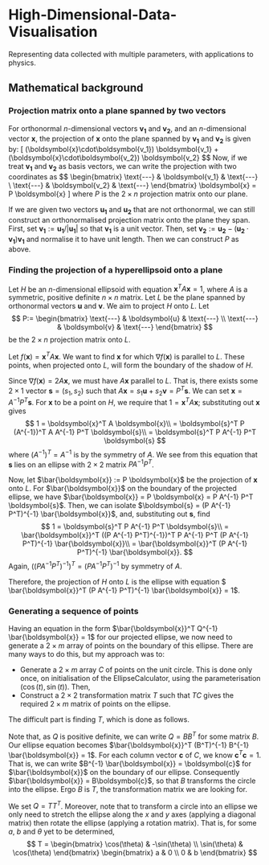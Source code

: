 # High-Dimensional-Data-Visualisation
Representing data collected with multiple parameters, with applications to physics.

## Mathematical background

### Projection matrix onto a plane spanned by two vectors

For orthonormal $n$-dimensional vectors $\boldsymbol{v_1}$ and $\boldsymbol{v_2}$, and an $n$-dimensional vector $\boldsymbol{x}$, the projection of $\boldsymbol{x}$ onto the plane spanned by $\boldsymbol{v_1}$ and $\boldsymbol{v_2}$ is given by:
\[
(\boldsymbol{x}\cdot\boldsymbol{v_1}) \boldsymbol{v_1} + (\boldsymbol{x}\cdot\boldsymbol{v_2}) \boldsymbol{v_2}
$$
Now, if we treat $\boldsymbol{v_1}$ and $\boldsymbol{v_2}$ as basis vectors, we can write the projection with two coordinates as
$$
\begin{bmatrix}
    \text{---} & \boldsymbol{v_1} & \text{---}  \\
    \text{---} & \boldsymbol{v_2} & \text{---}
\end{bmatrix}
\boldsymbol{x} = P \boldsymbol{x}
\]
where $P$ is the $2 \times n$ projection matrix onto our plane. 

If we are given two vectors $\boldsymbol{u_1}$ and $\boldsymbol{u_2}$ that are not orthonormal, we can still construct an orthonormalised projection matrix onto the plane they span. First, set $\boldsymbol{v_1} := \boldsymbol{u_1}/|\boldsymbol{u_1}|$ so that $\boldsymbol{v_1}$ is a unit vector. Then, set $\boldsymbol{v_2} := \boldsymbol{u_2} - (\boldsymbol{u_2} \cdot \boldsymbol{v_1}) \boldsymbol{v_1}$ and normalise it to have unit length. Then we can construct $P$ as above.

### Finding the projection of a hyperellipsoid onto a plane

Let $H$ be an $n$-dimensional ellipsoid with equation $\boldsymbol{x}^T A \boldsymbol{x} = 1$, where $A$ is a symmetric, positive definite $n \times n$ matrix. Let $L$ be the plane spanned by orthonormal vectors $\boldsymbol{u}$ and $\boldsymbol{v}$. We aim to project $H$ onto $L$. Let
$$
P:=
\begin{bmatrix}
    \text{---} & \boldsymbol{u} & \text{---}  \\
    \text{---} & \boldsymbol{v} & \text{---}
\end{bmatrix}
$$
be the $2 \times n$ projection matrix onto $L$.

Let $f(\boldsymbol{x}) = \boldsymbol{x}^T A \boldsymbol{x}$. We want to find $\boldsymbol{x}$ for which $\nabla f (\boldsymbol{x})$ is parallel to $L$. These points, when projected onto $L$, will form the boundary of the shadow of $H$.

Since $\nabla f(\boldsymbol{x}) = 2A\boldsymbol{x}$, we must have $A\boldsymbol{x}$ parallel to $L$. That is, there exists some $2 \times 1$ vector $\boldsymbol{s} = (s_1, s_2)$ such that $A \boldsymbol{x} = s_1\boldsymbol{u} + s_2\boldsymbol{v} = P^T \boldsymbol{s}$. We can set $\boldsymbol{x} = A^{-1}P^T\boldsymbol{s}$. For $\boldsymbol{x}$ to be a point on $H$, we require that $1 = \boldsymbol{x}^T A \boldsymbol{x}$; substituting out $\boldsymbol{x}$ gives
$$
    1 = \boldsymbol{x}^T A \boldsymbol{x}\\
    = \boldsymbol{s}^T P (A^{-1})^T A A^{-1} P^T \boldsymbol{s}\\
    = \boldsymbol{s}^T P A^{-1} P^T \boldsymbol{s}
$$
where $(A^{-1})^T = A^{-1}$ is by the symmetry of $A$. We see from this equation that $\boldsymbol{s}$ lies on an ellipse with $2 \times 2$ matrix $P A^{-1} P^T$. 

Now, let $\bar{\boldsymbol{x}} := P \boldsymbol{x}$ be the projection of $\boldsymbol{x}$ onto $L$. For $\bar{\boldsymbol{x}}$ on the boundary of the projected ellipse, we have $\bar{\boldsymbol{x}} = P \boldsymbol{x} = P A^{-1} P^T \boldsymbol{s}$. Then, we can isolate $\boldsymbol{s} = (P A^{-1} P^T)^{-1} \bar{\boldsymbol{x}}$, and, substituting out $\boldsymbol{s}$, find
$$
    1 = \boldsymbol{s}^T P A^{-1} P^T \boldsymbol{s}\\
    = \bar{\boldsymbol{x}}^T ((P A^{-1} P^T)^{-1})^T P A^{-1} P^T (P A^{-1} P^T)^{-1} \bar{\boldsymbol{x}}\\
    = \bar{\boldsymbol{x}}^T (P A^{-1} P^T)^{-1} \bar{\boldsymbol{x}}.
$$
Again, $((P A^{-1} P^T)^{-1})^T = (P A^{-1} P^T)^{-1}$ by symmetry of $A$. 

Therefore, the projection of $H$ onto $L$ is the ellipse with equation $ \bar{\boldsymbol{x}}^T (P A^{-1} P^T)^{-1} \bar{\boldsymbol{x}} = 1$.

### Generating a sequence of points

Having an equation in the form $\bar{\boldsymbol{x}}^T Q^{-1} \bar{\boldsymbol{x}} = 1$ for our projected ellipse, we now need to generate a $2 \times m$ array of points on the boundary of this ellipse. There are many ways to do this, but my approach was to:

* Generate a $2 \times m$ array $C$ of points on the unit circle. This is done only once, on initialisation of the EllipseCalculator, using the parameterisation $(\cos(t), \sin(t))$. Then,
* Construct a $2 \times 2$ transformation matrix $T$ such that $TC$ gives the required $2 \times m$ matrix of points on the ellipse. 

The difficult part is finding $T$, which is done as follows. 

Note that, as $Q$ is positive definite, we can write $Q = BB^T$ for some matrix $B$. Our ellipse equation becomes $\bar{\boldsymbol{x}}^T (B^T)^{-1} B^{-1} \bar{\boldsymbol{x}} = 1$. For each column vector $\boldsymbol{c}$ of $C$, we know $\boldsymbol{c}^T \boldsymbol{c} = 1$. That is, we can write $B^{-1} \bar{\boldsymbol{x}} = \boldsymbol{c}$ for $\bar{\boldsymbol{x}}$ on the boundary of our ellipse. Consequently $\bar{\boldsymbol{x}} = B\boldsymbol{c}$, so that $B$ transforms the circle into the ellipse. Ergo $B$ is $T$, the transformation matrix we are looking for.

We set $Q = TT^T$. Moreover, note that to transform a circle into an ellipse we only need to stretch the ellipse along the $x$ and $y$ axes (applying a diagonal matrix) then rotate the ellipse (applying a rotation matrix). That is, for some $a$, $b$ and $\theta$ yet to be determined,
$$
T =
\begin{bmatrix}
    \cos(\theta) & -\sin(\theta)  \\
    \sin(\theta) & \cos(\theta) 
\end{bmatrix}
\begin{bmatrix}
    a & 0  \\
    0 & b
\end{bmatrix}
$$